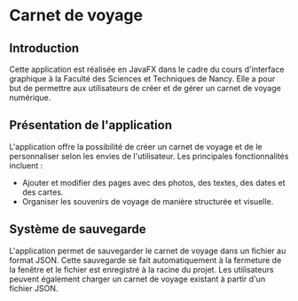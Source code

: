 # Carnet de voyage
## Introduction
Cette application est réalisée en JavaFX dans le cadre du cours d'interface graphique à la Faculté des Sciences et Techniques de Nancy. Elle a pour but de permettre aux utilisateurs de créer et de gérer un carnet de voyage numérique.

## Présentation de l'application
L'application offre la possibilité de créer un carnet de voyage et de le personnaliser selon les envies de l'utilisateur. Les principales fonctionnalités incluent :

- Ajouter et modifier des pages avec des photos, des textes, des dates et des cartes.
- Organiser les souvenirs de voyage de manière structurée et visuelle. 

## Système de sauvegarde
L'application permet de sauvegarder le carnet de voyage dans un fichier au format JSON. Cette sauvegarde se fait automatiquement à la fermeture de la fenêtre et le fichier est enregistré à la racine du projet. Les utilisateurs peuvent également charger un carnet de voyage existant à partir d'un fichier JSON.
